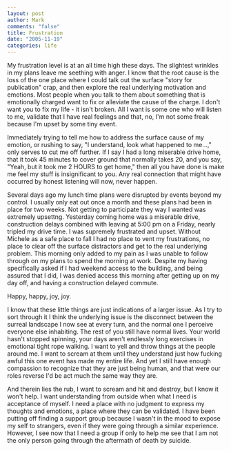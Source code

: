 ```yaml
--- 
layout: post
author: Mark
comments: "false"
title: Frustration
date: "2005-11-19"
categories: life
---
```

My frustration level is at an all time high these days. The slightest wrinkles in my plans leave me seething with anger. I know that the root cause is the loss of the one place where I could talk out the surface "story for publication" crap, and then explore the real underlying motivation and emotions. Most people when you talk to them about something that is emotionally charged want to fix or alleviate the cause of the charge. I don't want you to fix my life - it isn't broken. All I want is some one who will listen to me, validate that I have real feelings and that, no, I'm not some freak because I'm upset by some tiny event.

Immediately trying to tell me how to address the surface cause of my emotion, or rushing to say, "I understand, look what happened to me...," only serves to cut me off further. If I say I had a long miserable drive home, that it took 45 minutes to cover ground that normally takes 20, and you say, "Yeah, but it took me 2 HOURS to get home," then all you have done is make me feel my stuff is insignificant to you. Any real connection that might have occurred by honest listening will now, never happen.

Several days ago my lunch time plans were disrupted by events beyond my control. I usually only eat out once a month and these plans had been in place for two weeks. Not getting to participate they way I wanted was extremely upsettng. Yesterday coming home was a miserable drive, construction delays combined with leaving at 5:00 pm on a Friday, nearly tripled my drive time. I was supremely frustrated and upset. Without Michele as a safe place to fall I had no place to vent my frustrations, no place to clear off the surface distractors and get to the real underlying problem. This morning only added to my pain as I was unable to follow through on my plans to spend the morning at work. Despite my having specifically asked if I had weekend access to the building, and being assured that I did, I was denied access this morning after getting up on my day off, and having a construction delayed commute.

Happy, happy, joy, joy.

I know that these little things are just indications of a larger issue. As I try to sort through it I think the underlying issue is the disconnect between the surreal landscape I now see at every turn, and the normal one I perceive everyone else inhabiting. The rest of you still have normal lives. Your world hasn't stopped spinning, your days aren't endlessly long exercises in emotional tight rope walking. I want to yell and throw things at the people around me. I want to scream at them until they understand just how fucking awful this one event has made my entire life. And yet I still have enough compassion to recognize that they are just being human, and that were our roles reverse I'd be act much the same way they are.

And therein lies the rub, I want to scream and hit and destroy, but I know it won't help. I want understanding from outside when what I need is acceptance of myself. I need a place with no judgment to express my thoughts and emotions, a place where they can be validated. I have been putting off finding a support group because I wasn't in the mood to expose my self to strangers, even if they were going through a similar experience. However, I see now that I need a group if only to help me see that I am not the only person going through the aftermath of death by suicide.
